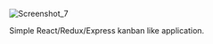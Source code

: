 ![Screenshot_7](https://user-images.githubusercontent.com/20793480/132848203-f8c93fd4-4748-4243-a222-68f9db6f75fb.png)

Simple React/Redux/Express kanban like application.  
